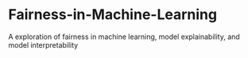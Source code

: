 # Fairness-in-Machine-Learning
A exploration of fairness in machine learning, model explainability, and model interpretability
